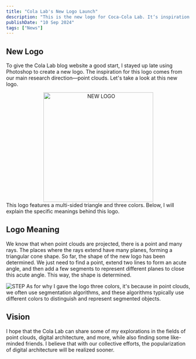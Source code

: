 ```yaml
---
title: "Cola Lab's New Logo Launch"
description: "This is the new logo for Coca-Cola Lab. It‘s inspiration comes from the projection of point clouds, with the three colors representing the dividing planes."
publishDate: "10 Sep 2024"
tags: ["News"]
---
```

## New Logo
To give the Cola Lab blog website a good start, I stayed up late using Photoshop to create a new logo. The inspiration for this logo comes from our main research direction—point clouds. Let's take a look at this new logo.  

<center><img src="https://jsd.cdn.zzko.cn/gh/Sunhaha520/picx-images-hosting@master/lunwen1/无标题.361iwess9t.webp" alt="NEW LOGO" width="300" height="300"></center>
This logo features a multi-sided triangle and three colors. Below, I will explain the specific meanings behind this logo.    

## Logo Meaning
We know that when point clouds are projected, there is a point and many rays. The places where the rays extend have many planes, forming a triangular cone shape. So far, the shape of the new logo has been determined. We just need to find a point, extend two lines to form an acute angle, and then add a few segments to represent different planes to close this acute angle. This way, the shape is determined.   

![STEP](https://jsd.cdn.zzko.cn/gh/Sunhaha520/picx-images-hosting@master/lunwen1/截屏2024-09-11_14.52.15-removebg-preview.5tqz6t5if8.webp)
As for why I gave the logo three colors, it's because in point clouds, we often use segmentation algorithms, and these algorithms typically use different colors to distinguish and represent segmented objects.  
## Vision
I hope that the Cola Lab can share some of my explorations in the fields of point clouds, digital architecture, and more, while also finding some like-minded friends. I believe that with our collective efforts, the popularization of digital architecture will be realized sooner.
